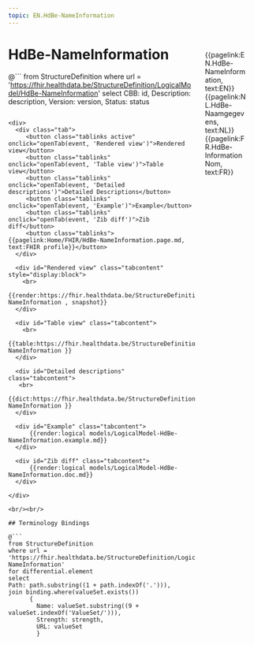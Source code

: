 ```yaml
---
topic: EN.HdBe-NameInformation
---
```


<div style="float:right;width:85px;padding:10px;margin:10">
<p>{{pagelink:EN.HdBe-NameInformation, text:EN}}  {{pagelink:NL.HdBe-Naamgegevens, text:NL}}  {{pagelink:FR.HdBe-InformationNom, text:FR}}<p>
</div>

# HdBe-NameInformation



@```
from StructureDefinition
where url = 'https://fhir.healthdata.be/StructureDefinition/LogicalModel/HdBe-NameInformation'
select 
CBB: id,
Description: description, 
Version: version,
Status: status
```

<div>
  <div class="tab">
     <button class="tablinks active" onclick="openTab(event, 'Rendered view')">Rendered view</button>
     <button class="tablinks" onclick="openTab(event, 'Table view')">Table view</button>
     <button class="tablinks" onclick="openTab(event, 'Detailed descriptions')">Detailed Descriptions</button>
     <button class="tablinks" onclick="openTab(event, 'Example')">Example</button>
     <button class="tablinks" onclick="openTab(event, 'Zib diff')">Zib diff</button>
     <button class="tablinks">{{pagelink:Home/FHIR/HdBe-NameInformation.page.md, text:FHIR profile}}</button>
  </div>

  <div id="Rendered view" class="tabcontent" style="display:block">
    <br>
      {{render:https://fhir.healthdata.be/StructureDefinition/LogicalModel/HdBe-NameInformation , snapshot}}
  </div>

  <div id="Table view" class="tabcontent">
    <br>
      {{table:https://fhir.healthdata.be/StructureDefinition/LogicalModel/HdBe-NameInformation }}
  </div>

  <div id="Detailed descriptions" class="tabcontent">
   <br>
      {{dict:https://fhir.healthdata.be/StructureDefinition/LogicalModel/HdBe-NameInformation }}
  </div>

  <div id="Example" class="tabcontent">
      {{render:logical models/LogicalModel-HdBe-NameInformation.example.md}}
  </div>

  <div id="Zib diff" class="tabcontent">
      {{render:logical models/LogicalModel-HdBe-NameInformation.doc.md}}
  </div>

</div>

<br/><br/> 

## Terminology Bindings

@```
from StructureDefinition
where url = 'https://fhir.healthdata.be/StructureDefinition/LogicalModel/HdBe-NameInformation'
for differential.element
select
Path: path.substring((1 + path.indexOf('.'))),
join binding.where(valueSet.exists())
      { 
        Name: valueSet.substring((9 + valueSet.indexOf('ValueSet/'))),
        Strength: strength,
        URL: valueSet
        }
```  